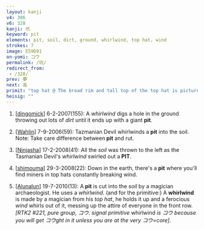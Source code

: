 ```yaml
---
layout: kanji
v4: 306
v6: 328
kanji: 坑
keyword: pit
elements: pit, soil, dirt, ground, whirlwind, top hat, wind
strokes: 7
image: E59D91
on-yomi: コウ
permalink: /坑/
redirect_from:
 - /328/
prev: 夢
next: 高
primit: "top hat @ The broad rim and tall top of the top hat is pictured graphically here in these two simple strokes. At this point, by the way, you can revert back to FRAME 6 六. If you have had any trouble with that character, you now have the requisite elements to make a story: Six suggests the number of spider’s legs; just set a tall silk top hat on the crawling creature and you have your character. [2]"
heisig: ""
---
```


1) [<a href="http://kanji.koohii.com/profile/dingomick">dingomick</a>] 6-2-2007(155): A <em>whirlwind</em> digs a hole in the ground throwing out lots of <em>dirt</em> until it ends up with a giant <strong>pit</strong>.

2) [<a href="http://kanji.koohii.com/profile/Wahlin">Wahlin</a>] 7-9-2006(59): Tazmanian Devil whirlwinds a<strong> pit</strong> into the soil. Note: Take care difference between<strong> pit</strong> and rut.

3) [<a href="http://kanji.koohii.com/profile/Ninjasha">Ninjasha</a>] 17-2-2008(41): All the <em>soil</em> was thrown to the left as the Tasmanian Devil&#039;s <em>whirlwind</em> swirled out a<strong> PIT</strong>.

4) [<a href="http://kanji.koohii.com/profile/shimouma">shimouma</a>] 29-3-2008(22): Down in the earth, there&#039;s a<strong> pit</strong> where you&#039;ll find miners in top hats constantly breaking wind.

5) [<a href="http://kanji.koohii.com/profile/Alunalun">Alunalun</a>] 19-7-2010(13): A<strong> pit</strong> is cut into the <em>soil</em> by a magician archaeologist. He uses a <em>whirlwind</em>. (and for the primitive:) A <strong>whirlwind</strong> is made by a magician from his <em>top hat</em>, he holds it up and a ferocious <em>wind</em> whirls out of it, messing up the attire of everyone in the front row. <em>[RTK2 #221, pure group, コウ. signal primitive </em>whirlwind<em> is コウ because you will get コウght in it unless you are at the very コウ=core]</em>.


